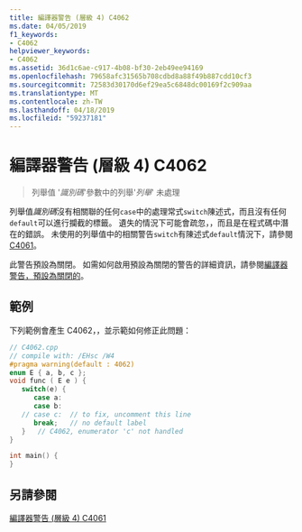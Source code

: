 ```yaml
---
title: 編譯器警告 (層級 4) C4062
ms.date: 04/05/2019
f1_keywords:
- C4062
helpviewer_keywords:
- C4062
ms.assetid: 36d1c6ae-c917-4b08-bf30-2eb49ee94169
ms.openlocfilehash: 79658afc31565b708cdbd8a88f49b887cdd10cf3
ms.sourcegitcommit: 72583d30170d6ef29ea5c6848dc00169f2c909aa
ms.translationtype: MT
ms.contentlocale: zh-TW
ms.lasthandoff: 04/18/2019
ms.locfileid: "59237181"
---
```

# <a name="compiler-warning-level-4-c4062"></a>編譯器警告 (層級 4) C4062

> 列舉值 '*識別碼*'參數中的列舉'*列舉*' 未處理

列舉值*識別碼*沒有相關聯的任何`case`中的處理常式`switch`陳述式，而且沒有任何`default`可以進行攔截的標籤。 遺失的情況下可能會疏忽，，而且是在程式碼中潛在的錯誤。 未使用的列舉值中的相關警告`switch`有陳述式`default`情況下，請參閱[C4061](compiler-warning-level-4-c4061.md)。

此警告預設為關閉。 如需如何啟用預設為關閉的警告的詳細資訊，請參閱[編譯器警告，預設為關閉的](../../preprocessor/compiler-warnings-that-are-off-by-default.md)。

## <a name="example"></a>範例

下列範例會產生 C4062，，並示範如何修正此問題：

```cpp
// C4062.cpp
// compile with: /EHsc /W4
#pragma warning(default : 4062)
enum E { a, b, c };
void func ( E e ) {
   switch(e) {
      case a:
      case b:
   // case c:  // to fix, uncomment this line
      break;   // no default label
   }   // C4062, enumerator 'c' not handled
}

int main() {
}
```

## <a name="see-also"></a>另請參閱

[編譯器警告 (層級 4) C4061](compiler-warning-level-4-c4061.md)
